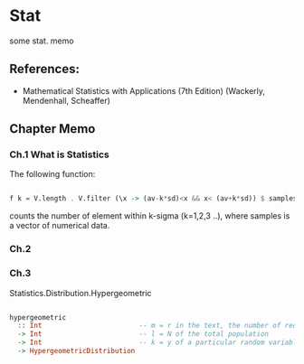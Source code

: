 # Stat
some stat. memo

## References:
* Mathematical Statistics with Applications (7th Edition)
  (Wackerly, Mendenhall, Scheaffer)


## Chapter Memo

### Ch.1 What is Statistics

The following function:

```haskell

f k = V.length . V.filter (\x -> (av-k*sd)<x && x< (av+k*sd)) $ samples

```
counts the number of element within k-sigma (k=1,2,3 ..), where samples is a vector of numerical data.

### Ch.2

### Ch.3
Statistics.Distribution.Hypergeometric

```haskell

hypergeometric 
  :: Int                        -- m = r in the text, the number of red 
  -> Int                        -- l = N of the total population
  -> Int                        -- k = y of a particular random variable
  -> HypergeometricDistribution

```



